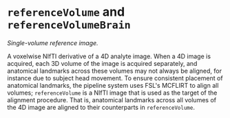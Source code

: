 # `referenceVolume` and `referenceVolumeBrain`

_Single-volume reference image._

A voxelwise NIfTI derivative of a 4D analyte image. When a 4D image is acquired, each 3D volume of the image is acquired separately, and anatomical landmarks across these volumes may not always be aligned, for instance due to subject head movement. To ensure consistent placement of anatomical landmarks, the pipeline system uses FSL's MCFLIRT to align all volumes; `referenceVolume` is a NIfTI image that is used as the target of the alignment procedure. That is, anatomical landmarks across all volumes of the 4D image are aligned to their counterparts in `referenceVolume`.
